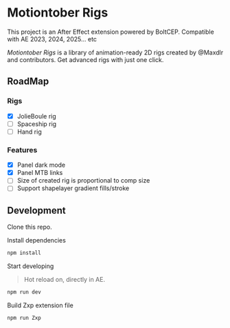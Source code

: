 # Motiontober Rigs
This project is an After Effect extension powered by BoltCEP.
Compatible with AE 2023, 2024, 2025... etc

*Motiontober Rigs* is a library of animation-ready 2D rigs created by @Maxdlr and contributors.
Get advanced rigs with just one click.

## RoadMap
### Rigs
- [x] JolieBoule rig
- [ ] Spaceship rig
- [ ] Hand rig

### Features
- [x] Panel dark mode
- [x] Panel MTB links
- [ ] Size of created rig is proportional to comp size
- [ ] Support shapelayer gradient fills/stroke

## Development 
Clone this repo.

Install dependencies
```bash
npm install
```

Start developing
> Hot reload on, directly in AE.
```bash
npm run dev
```

Build Zxp extension file
```bash
npm run Zxp
```

